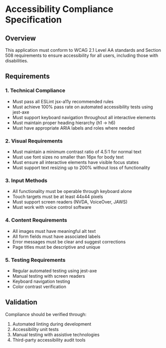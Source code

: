 # Accessibility Compliance Specification

## Overview
This application must conform to WCAG 2.1 Level AA standards and Section 508 requirements to ensure accessibility for all users, including those with disabilities.

## Requirements

### 1. Technical Compliance
- Must pass all ESLint jsx-a11y recommended rules
- Must achieve 100% pass rate on automated accessibility tests using jest-axe
- Must support keyboard navigation throughout all interactive elements
- Must maintain proper heading hierarchy (h1 -> h6)
- Must have appropriate ARIA labels and roles where needed

### 2. Visual Requirements
- Must maintain a minimum contrast ratio of 4.5:1 for normal text
- Must use font sizes no smaller than 16px for body text
- Must ensure all interactive elements have visible focus states
- Must support text resizing up to 200% without loss of functionality

### 3. Input Methods
- All functionality must be operable through keyboard alone
- Touch targets must be at least 44x44 pixels
- Must support screen readers (NVDA, VoiceOver, JAWS)
- Must work with voice control software

### 4. Content Requirements
- All images must have meaningful alt text
- All form fields must have associated labels
- Error messages must be clear and suggest corrections
- Page titles must be descriptive and unique

### 5. Testing Requirements
- Regular automated testing using jest-axe
- Manual testing with screen readers
- Keyboard navigation testing
- Color contrast verification

## Validation
Compliance should be verified through:
1. Automated linting during development
2. Accessibility unit tests
3. Manual testing with assistive technologies
4. Third-party accessibility audit tools
